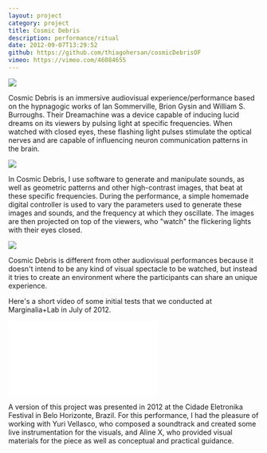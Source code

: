 ```yaml
---
layout: project
category: project
title: Cosmic Debris
description: performance/ritual
date: 2012-09-07T13:29:52
github: https://github.com/thiagohersan/cosmicDebrisOF
vimeo: https://vimeo.com/46084655
---
```

![](/images/projects/cosmic-debris/eletronika00.jpg)

Cosmic Debris is an immersive audiovisual experience/performance based on the hypnagogic works of Ian Sommerville, Brion Gysin and William S. Burroughs. Their Dreamachine was a device capable of inducing lucid dreams on its viewers by pulsing light at specific frequencies. When watched with closed eyes, these flashing light pulses stimulate the optical nerves and are capable of influencing neuron communication patterns in the brain.

![](/images/projects/cosmic-debris/still00.jpg)

In Cosmic Debris, I use software to generate and manipulate sounds, as well as geometric patterns and other high-contrast images, that beat at these specific frequencies. During the performance, a simple homemade digital controller is used to vary the parameters used to generate these images and sounds, and the frequency at which they oscillate. The images are then projected on top of the viewers, who "watch" the flickering lights with their eyes closed.

![](/images/projects/cosmic-debris/TAY.jpg)

Cosmic Debris is different from other audiovisual performances because it doesn't intend to be any kind of visual spectacle to be watched, but instead it tries to create an environment where the participants can share an unique experience.

Here's a short video of some initial tests that we conducted at Marginalia+Lab in July of 2012.

<div class="video-wrapper video-wrapper-16x9">
    <iframe allowfullscreen="" frameborder="0" mozallowfullscreen="" src="//player.vimeo.com/video/46084655?title=0&byline=0&portrait=0" webkitallowfullscreen=""></iframe>
</div>

A version of this project was presented in 2012 at the Cidade Eletronika Festival in Belo Horizonte, Brazil. For this performance, I had the pleasure of working with Yuri Vellasco, who composed a soundtrack and created some live instrumentation for the visuals, and Aline X, who provided visual materials for the piece as well as conceptual and practical guidance.
